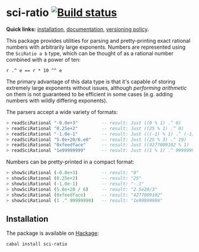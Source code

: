 sci-ratio [![Build status][ci]][ca]
=================================

**Quick links:** [installation](#installation), [documentation][doc],
[versioning policy][pvp].

This package provides utilities for parsing and pretty-printing exact rational
numbers with arbitrarily large exponents.  Numbers are represented using the
`SciRatio a b` type, which can be thought of as a rational number combined
with a power of ten:

```
r .^ e == r * 10 ^^ e
```

The primary advantage of this data type is that it's capable of storing
extremely large exponents without issues, although *performing arithmetic* on
them is not guaranteed to be efficient in some cases (e.g. adding numbers with
wildly differing exponents).

The parsers accept a wide variety of formats:

```hs
> readSciRational "-0.0e+3"         -- result: Just ((0 % 1) .^ 0)
> readSciRational "0.25e+2"         -- result: Just ((25 % 1) .^ 0)
> readSciRational "-1.0e-1"         -- result: Just (((-1) % 1) .^ (-1))
> readSciRational "5.0e+20/6.e0"    -- result: Just ((25 % 3) .^ 19)
> readSciRational "0xfeedface"      -- result: Just ((4277009102 % 1) .^ 0)
> readSciRational "1e99999999"      -- result: Just ((1 % 1) .^ 99999999)
```

Numbers can be pretty-printed in a compact format:

```hs
> showSciRational (-0.0e+3)         -- result: "0"
> showSciRational (0.25e+2)         -- result: "25"
> showSciRational (-1.0e-1)         -- result: "-.1"
> showSciRational (5.0e+20 / 6)     -- result: "2.5e20/3"
> showSciRational (0xfeedface)      -- result: "4277009102"
> showSciRational (1 .^ 99999999)   -- result: "1e99999999"
```

Installation
------------

The package is available on [Hackage][doc]:

```sh
cabal install sci-ratio
```

[ca]:  https://travis-ci.org/Rufflewind/sci-ratio
[ci]:  https://travis-ci.org/Rufflewind/sci-ratio.svg?branch=master
[doc]: https://hackage.haskell.org/package/sci-ratio
[pvp]: https://gist.github.com/Rufflewind/03f4e03f7cfa52b8f07d
